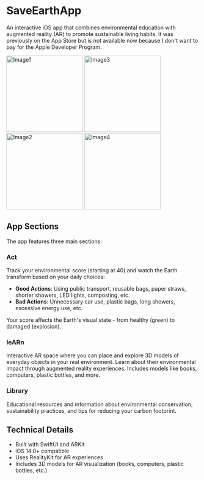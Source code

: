 # SaveEarthApp

An interactive iOS app that combines environmental education with augmented reality (AR) to promote sustainable living habits. It was previously on the App Store but is not available now because I don't want to pay for the Apple Developer Program.

<img src="https://github.com/user-attachments/assets/d0f10169-5662-42df-8801-fe4f04207645" alt="Image1" width="200"/>
<img src="https://github.com/user-attachments/assets/10f9c2c0-3687-48fc-8ab7-c9319174a5a0" alt="Image3" width="200"/>
<img src="https://github.com/user-attachments/assets/11abd24f-ae94-44cd-8aa5-750f97ae8307" alt="Image2" width="200"/>
<img src="https://github.com/user-attachments/assets/961c51f3-cbe1-4331-bd21-7e6e66d00ad8" alt="Image4" width="200"/>

## App Sections

The app features three main sections:

### Act
Track your environmental score (starting at 40) and watch the Earth transform based on your daily choices:
- **Good Actions**: Using public transport, reusable bags, paper straws, shorter showers, LED lights, composting, etc.
- **Bad Actions**: Unnecessary car use, plastic bags, long showers, excessive energy use, etc.

Your score affects the Earth's visual state - from healthy (green) to damaged (explosion).

### leARn
Interactive AR space where you can place and explore 3D models of everyday objects in your real environment. Learn about their environmental impact through augmented reality experiences. Includes models like books, computers, plastic bottles, and more.

### Library
Educational resources and information about environmental conservation, sustainability practices, and tips for reducing your carbon footprint.

## Technical Details

- Built with SwiftUI and ARKit
- iOS 14.0+ compatible
- Uses RealityKit for AR experiences
- Includes 3D models for AR visualization (books, computers, plastic bottles, etc.)
